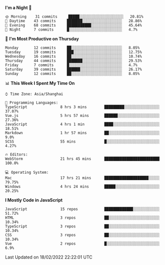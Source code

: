<!--START_SECTION:waka-->
**I'm a Night 🦉** 

```text
🌞 Morning    31 commits     █████░░░░░░░░░░░░░░░░░░░░   20.81% 
🌆 Daytime    43 commits     ███████░░░░░░░░░░░░░░░░░░   28.86% 
🌃 Evening    68 commits     ███████████░░░░░░░░░░░░░░   45.64% 
🌙 Night      7 commits      █░░░░░░░░░░░░░░░░░░░░░░░░   4.7%

```
📅 **I'm Most Productive on Thursday** 

```text
Monday       12 commits     ██░░░░░░░░░░░░░░░░░░░░░░░   8.05% 
Tuesday      19 commits     ███░░░░░░░░░░░░░░░░░░░░░░   12.75% 
Wednesday    16 commits     ██░░░░░░░░░░░░░░░░░░░░░░░   10.74% 
Thursday     44 commits     ███████░░░░░░░░░░░░░░░░░░   29.53% 
Friday       7 commits      █░░░░░░░░░░░░░░░░░░░░░░░░   4.7% 
Saturday     39 commits     ██████░░░░░░░░░░░░░░░░░░░   26.17% 
Sunday       12 commits     ██░░░░░░░░░░░░░░░░░░░░░░░   8.05%

```


📊 **This Week I Spent My Time On** 

```text
⌚︎ Time Zone: Asia/Shanghai

💬 Programming Languages: 
TypeScript               8 hrs 3 mins        █████████░░░░░░░░░░░░░░░░   37.07% 
Vue.js                   5 hrs 57 mins       ██████░░░░░░░░░░░░░░░░░░░   27.36% 
JavaScript               4 hrs 1 min         ████░░░░░░░░░░░░░░░░░░░░░   18.51% 
Markdown                 1 hr 57 mins        ██░░░░░░░░░░░░░░░░░░░░░░░   9.0% 
SCSS                     55 mins             █░░░░░░░░░░░░░░░░░░░░░░░░   4.27%

🔥 Editors: 
WebStorm                 21 hrs 45 mins      █████████████████████████   100.0%

💻 Operating System: 
Mac                      17 hrs 21 mins      ████████████████████░░░░░   79.75% 
Windows                  4 hrs 24 mins       █████░░░░░░░░░░░░░░░░░░░░   20.25%

```

**I Mostly Code in JavaScript** 

```text
JavaScript               15 repos            █████████████░░░░░░░░░░░░   51.72% 
HTML                     3 repos             ██░░░░░░░░░░░░░░░░░░░░░░░   10.34% 
TypeScript               3 repos             ██░░░░░░░░░░░░░░░░░░░░░░░   10.34% 
CSS                      3 repos             ██░░░░░░░░░░░░░░░░░░░░░░░   10.34% 
Vue                      2 repos             █░░░░░░░░░░░░░░░░░░░░░░░░   6.9%

```



 Last Updated on 18/02/2022 22:22:01 UTC
<!--END_SECTION:waka-->

<!--
**likaiqiang/likaiqiang** is a ✨ _special_ ✨ repository because its `README.md` (this file) appears on your GitHub profile.

Here are some ideas to get you started:

- 🔭 I’m currently working on ...
- 🌱 I’m currently learning ...
- 👯 I’m looking to collaborate on ...
- 🤔 I’m looking for help with ...
- 💬 Ask me about ...
- 📫 How to reach me: ...
- 😄 Pronouns: ...
- ⚡ Fun fact: ...
-->
